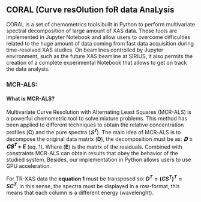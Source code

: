 ## CORAL (Curve resOlution foR data AnaLysis

CORAL is a set of chemometrics tools built in Python to perform multivariate spectral decomposition of large amount of XAS data. These tools are implemented in Jupyter Notebook and allow users to overcome difficulties related to the huge amount of data coming from fast data acquisition during time-resolved XAS studies. On beamlines controlled by Jupyter environment, such as the future XAS beamline at SIRIUS, it also permits the creation of a complete experimental Notebook that allows to get on track the data analysis.

### MCR-ALS:
#### What is MCR-ALS?

Multivariate Curve Resolution with Alternating Least Squares (MCR-ALS) is a powerful chemometric tool to solve mixture problems. This method has been applied to different techniques to obtain the relative concentration profiles (**C**) and the pure spectra ($𝐒^𝐓$). The main idea of MCR-ALS is to decompose the original data matrix (**D**), the decomposition must be as: **$𝐃=𝐂𝐒^𝐓 + E$** (eq. 1). Where (**E**) is the matrix of the residuals.
Combined with constraints MCR-ALS can obtain results that obey the behavior of the studied system. Besides, our implementation in Python allows users to use GPU acceleration.

For TR-XAS data the **equation 1** must be transposed so: **$D^T = (CS^T)^T = SC^T$**, in this sense, the spectra must be displayed in a row-format, this means that each column is a different energy (wavelenght).
